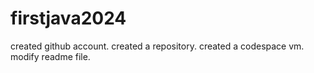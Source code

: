 # firstjava2024

created github account.
created a repository.
created a codespace vm.
modify readme file.